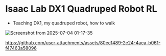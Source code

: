 # Isaac Lab DX1 Quadruped Robot RL

- Teaching DX1, my quadruped robot, how to walk

![Screenshot from 2025-07-04 01-17-35](https://github.com/user-attachments/assets/8e5105c1-ba77-4872-ac92-b46f98fa5a6f)

https://github.com/user-attachments/assets/80ec1489-2e24-4aea-b061-f47463a58096
